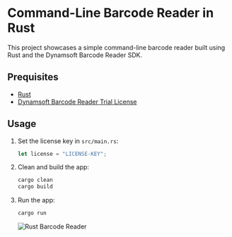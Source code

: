 # Command-Line Barcode Reader in Rust
This project showcases a simple command-line barcode reader built using Rust and the Dynamsoft Barcode Reader SDK.

## Prequisites
- [Rust](https://www.rust-lang.org/tools/install)
- [Dynamsoft Barcode Reader Trial License](https://www.dynamsoft.com/customer/license/trialLicense/?product=dbr)

## Usage
1. Set the license key in `src/main.rs`:

    ```rust
    let license = "LICENSE-KEY";
    ```

2. Clean and build the app:

    ```bash
    cargo clean
    cargo build 
    ```

3. Run the app:

    ```bash
    cargo run
    ```

    ![Rust Barcode Reader](https://www.dynamsoft.com/codepool/img/2024/06/rust-command-line-barcode-reader.jpg)
